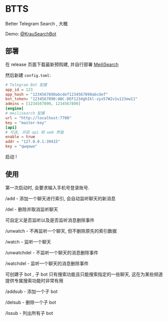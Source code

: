 # BTTS

Better Telegram Search , 大概

Demo: [@KrauSearchBot](https://t.me/krausearchbot)

## 部署

在 release 页面下载最新预购建, 并自行部署 [MeiliSearch](https://www.meilisearch.com/docs/learn/self_hosted/getting_started_with_self_hosted_meilisearch)

然后新建 `config.toml`:

```toml
# Telegram Bot 配置
app_id = 123
app_hash = "1234567890abcdef1234567890abcdef"
bot_token= "1234567890:ABC-DEF1234ghIkl-zyx57W2v1u123ew11"
admins = [1234567890, 1234567890]
[engine]
# meilisearch 配置
url = "http://localhost:7700"
key = "master-key"
[api]
# 可选, 开启 api 和 web 界面
enable = true
addr = "127.0.0.1:39415"
key = "qwqowo"
```

启动 !

## 使用

第一次启动时, 会要求输入手机号登录账号.

/add - 添加一个聊天进行索引, 会自动监听聊天的新消息

/del - 删除并取消监听聊天

可自定义是否监听以及是否监听消息删除事件

/unwatch - 不再监听一个聊天, 但不删除原先的索引数据

/watch - 监听一个聊天

/unwatchdel - 不监听一个聊天的消息删除事件

/watchdel - 监听一个聊天的消息删除事件

可创建子 bot , 子 bot 只有搜索功能且只能搜索指定的一些聊天, 这在为某些频道提供专属搜索功能时非常有用

/addsub - 添加一个子 bot

/delsub - 删除一个子 bot

/lssub - 列出所有子 bot
